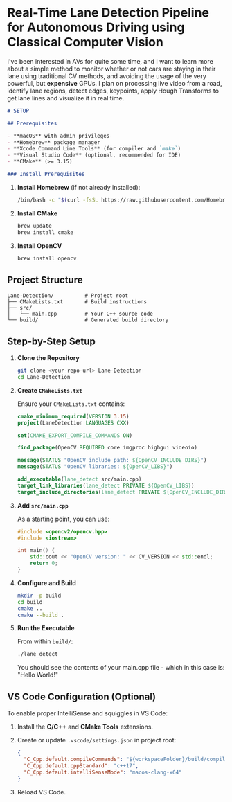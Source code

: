 # Real-Time Lane Detection Pipeline for Autonomous Driving using Classical Computer Vision 

I've been interested in AVs for quite some time, and I want to learn more about a simple method to monitor whether or not cars are staying in their lane using traditional CV methods, and avoiding the usage of the very powerful, but **expensive** GPUs.
I plan on processing live video from a road, identify lane regions, detect edges, keypoints, apply Hough Transforms to get lane lines and visualize it in real time.

````markdown
# SETUP

## Prerequisites

- **macOS** with admin privileges
- **Homebrew** package manager
- **Xcode Command Line Tools** (for compiler and `make`)
- **Visual Studio Code** (optional, recommended for IDE)
- **CMake** (>= 3.15)

### Install Prerequisites

````

1. **Install Homebrew** (if not already installed):

   ```bash
   /bin/bash -c "$(curl -fsSL https://raw.githubusercontent.com/Homebrew/install/HEAD/install.sh)"
   ```

2. **Install CMake**

   ```bash
   brew update
   brew install cmake
   ```

3. **Install OpenCV**

   ```bash
   brew install opencv
   ```

## Project Structure

```
Lane-Detection/          # Project root
├── CMakeLists.txt       # Build instructions
├── src/
│   └── main.cpp         # Your C++ source code
└── build/               # Generated build directory
```

## Step-by-Step Setup

1. **Clone the Repository**

   ```bash
   git clone <your-repo-url> Lane-Detection
   cd Lane-Detection
   ```

2. **Create `CMakeLists.txt`**

   Ensure your `CMakeLists.txt` contains:

   ```cmake
   cmake_minimum_required(VERSION 3.15)
   project(LaneDetection LANGUAGES CXX)

   set(CMAKE_EXPORT_COMPILE_COMMANDS ON)

   find_package(OpenCV REQUIRED core imgproc highgui videoio)

   message(STATUS "OpenCV include path: ${OpenCV_INCLUDE_DIRS}")
   message(STATUS "OpenCV libraries: ${OpenCV_LIBS}")

   add_executable(lane_detect src/main.cpp)
   target_link_libraries(lane_detect PRIVATE ${OpenCV_LIBS})
   target_include_directories(lane_detect PRIVATE ${OpenCV_INCLUDE_DIRS})
   ```

3. **Add `src/main.cpp`**

   As a starting point, you can use:

   ```cpp
   #include <opencv2/opencv.hpp>
   #include <iostream>

   int main() {
       std::cout << "OpenCV version: " << CV_VERSION << std::endl;
       return 0;
   }
   ```

4. **Configure and Build**

   ```bash
   mkdir -p build
   cd build
   cmake ..
   cmake --build .
   ```

5. **Run the Executable**

   From within `build/`:

   ```bash
   ./lane_detect
   ```
   You should see the contents of your main.cpp file - which in this case is: "Hello World!"

## VS Code Configuration (Optional)

To enable proper IntelliSense and squiggles in VS Code:

1. Install the **C/C++** and **CMake Tools** extensions.
2. Create or update `.vscode/settings.json` in project root:

   ```json
   {
     "C_Cpp.default.compileCommands": "${workspaceFolder}/build/compile_commands.json",
     "C_Cpp.default.cppStandard": "c++17",
     "C_Cpp.default.intelliSenseMode": "macos-clang-x64"
   }
   ```
3. Reload VS Code.
